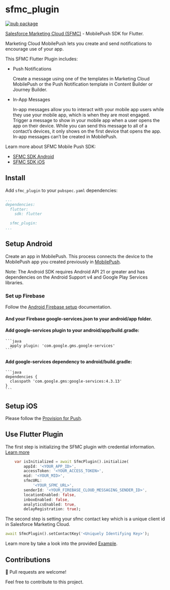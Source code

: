 # sfmc_plugin

[![pub package](https://img.shields.io/pub/v/sfmc_plugin.svg)](https://pub.dartlang.org/packages/sfmc_plugin)

[Salesforce Marketing Cloud (SFMC)](https://www.salesforce.com/) - MobilePush SDK for Flutter.

Marketing Cloud MobilePush lets you create and send notifications to encourage use of your app.

This SFMC Flutter Plugin includes:

* Push Notifications

    Create a message using one of the templates in Marketing Cloud MobilePush or the Push Notification template in Content Builder or Journey Builder.

* In-App Messages

    In-app messages allow you to interact with your mobile app users while they use your mobile app, which is when they are most engaged. Trigger a message to show in your mobile app when a user opens the app on their device. While you can send this message to all of a contact’s devices, it only shows on the first device that opens the app. In-app messages can’t be created in MobilePush.

Learn more about SFMC Mobile Push SDK: 
* [SFMC SDK Android](https://salesforce-marketingcloud.github.io/MarketingCloudSDK-Android/)
* [SFMC SDK iOS](https://salesforce-marketingcloud.github.io/MarketingCloudSDK-iOS/)

## Install

Add `sfmc_plugin` to your `pubspec.yaml` dependencies:
```yaml
...
dependencies:
  flutter:
    sdk: flutter

  sfmc_plugin:
...
```

## Setup Android 
Create an app in MobilePush. This process connects the device to the MobilePush app you created previously in [MobilePush](https://salesforce-marketingcloud.github.io/MarketingCloudSDK-Android/create-apps/create-apps-overview.html).

Note: The Android SDK requires Android API 21 or greater and has dependencies on the Android Support v4 and Google Play Services libraries.

### Set up Firebase
Follow the [Android Firebase setup](https://firebase.google.com/docs/android/setup) documentation.

#### And your Firebase google-services.json to your android/app folder.

#### Add google-services plugin to your android/app/build.gradle:
    ```java
      apply plugin: 'com.google.gms.google-services'
    ```

#### Add google-services dependency to android/build.gradle:
    ```java
    dependencies {
      classpath 'com.google.gms:google-services:4.3.13'
    }
    ```

## Setup iOS 

Please follow the [Provision for Push](https://salesforce-marketingcloud.github.io/MarketingCloudSDK-iOS/get-started/get-started-provision.html).

## Use Flutter Plugin

The first step is initializing the SFMC plugin with credential information. 
[Learn more](https://salesforce-marketingcloud.github.io/MarketingCloudSDK-Android/create-apps/create-apps-overview.html)

```dart
    var isInitialized = await SfmcPlugin().initialize(
        appId: '<YOUR_APP_ID>',
        accessToken: '<YOUR_ACCESS_TOKEN>',
        mid: '<YOUR_MID>',
        sfmcURL:
            '<YOUR_SFMC_URL>',
        senderId: '<YOUR_FIREBASE_CLOUD_MESSAGING_SENDER_ID>',
        locationEnabled: false,
        inboxEnabled: false,
        analyticsEnabled: true,
        delayRegistration: true);
```

The second step is setting your sfmc contact key which is a unique client id in Salesforce Marketing Cloud.

```dart
await SfmcPlugin().setContactKey('<Uniquely Identifying Key>');
```
Learn more by take a look into the provided [Example](https://github.com/sefidgaran/salesforce-marketing-cloud/tree/main/src/example).

## Contributions

🍺 Pull requests are welcome!

Feel free to contribute to this project.